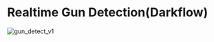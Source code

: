 # Realtime Gun Detection(Darkflow)

![gun_detect_v1](https://user-images.githubusercontent.com/30229356/61424962-431d9200-a950-11e9-923e-1ea34dd84480.gif)
